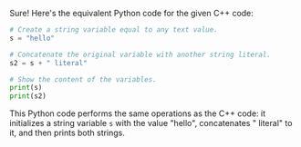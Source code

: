  Sure! Here's the equivalent Python code for the given C++ code:

```python
# Create a string variable equal to any text value.
s = "hello"

# Concatenate the original variable with another string literal.
s2 = s + " literal"

# Show the content of the variables.
print(s)
print(s2)
```

This Python code performs the same operations as the C++ code: it initializes a string variable `s` with the value "hello", concatenates " literal" to it, and then prints both strings.
